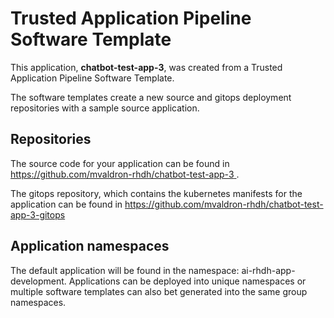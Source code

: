 # Trusted Application Pipeline Software Template

This application, **chatbot-test-app-3**, was created from a Trusted Application Pipeline Software Template.

The software templates create a new source and gitops deployment repositories with a sample source application. 

## Repositories

The source code for your application can be found in [https://github.com/mvaldron-rhdh/chatbot-test-app-3 ](https://github.com/mvaldron-rhdh/chatbot-test-app-3 ).
 
The gitops repository, which contains the kubernetes manifests for the application can be found in 
[https://github.com/mvaldron-rhdh/chatbot-test-app-3-gitops ](https://github.com/mvaldron-rhdh/chatbot-test-app-3-gitops ) 

## Application namespaces 

The default application will be found in the namespace: ai-rhdh-app-development. Applications can be deployed into unique namespaces or multiple software templates can also bet generated into the same group namespaces.  